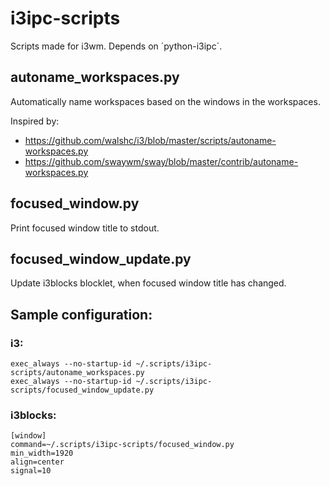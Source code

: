 # i3ipc-scripts
Scripts made for i3wm. Depends on ´python-i3ipc´.
## autoname_workspaces.py
Automatically name workspaces based on the windows in the workspaces.

Inspired by:
- https://github.com/walshc/i3/blob/master/scripts/autoname-workspaces.py
- https://github.com/swaywm/sway/blob/master/contrib/autoname-workspaces.py

## focused_window.py
Print focused window title to stdout.

## focused_window_update.py
Update i3blocks blocklet, when focused window title has changed.

## Sample configuration:
### i3:
```
exec_always --no-startup-id ~/.scripts/i3ipc-scripts/autoname_workspaces.py
exec_always --no-startup-id ~/.scripts/i3ipc-scripts/focused_window_update.py
```
### i3blocks:
```
[window]
command=~/.scripts/i3ipc-scripts/focused_window.py
min_width=1920
align=center
signal=10
```
